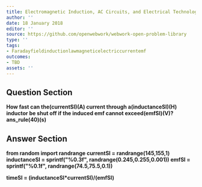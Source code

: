 ```yaml
---
title: Electromagnetic Induction, AC Circuits, and Electrical Technologies - Inductance
author: ''
date: 18 January 2018
editor: ''
source: https://github.com/openwebwork/webwork-open-problem-library
type: ''
tags:
- Faradayfieldinductionlawmagneticelectriccurrentemf
outcomes:
- TBD
assets: ''
---
```


## Question Section 

<b>
How fast can the(currentSI)(A) current through a(inductanceSI)(H) inductor be shut off if the induced emf cannot exceed(emfSI)(V)?
ans_rule(40)(s)


## Answer Section

from random import randrange
currentSI = randrange(145,155,1)
inductanceSI = sprintf("%0.3f", randrange(0.245,0.255,0.001))
emfSI = sprintf("%0.1f", randrange(74.5,75.5,0.1))

timeSI = (inductanceSI*currentSI)/(emfSI)